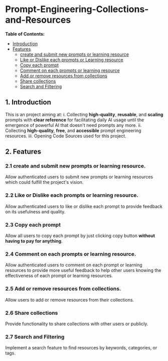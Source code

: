 # Prompt-Engineering-Collections-and-Resources

**Table of Contents:**
- [Introduction](#1.-Introduction)
- [Features](#2.-Features)
  - [create and submit new prompts or learning resource](#create-and-submit-new-prompts-or-learning-resource)
  - [Like or Dislike each prompts or Learning resource](#like-or-dislike-each-prompts-or-learning-resource)
  - [Copy each prompt](#copy-each-prompt)
  - [Comment on each prompts or learning resource](#comment-on-each-prompts-or-learning-resource)
  - [Add or remove resources from collections](#add-or-remove-resources-from-collections)
  - [Share collections](#share-collections)
  - [Search and Filtering](#search-and-filtering)

## 1. Introduction
This is an project aiming at:
i. Collecting **high-quality**, **reusable**, and **scaling** prompts with **clear reference** for facilitating daily AI usage until the emergence of powerful AI that doesn't need prompts any more.
ii. Collecting **high-quality**, **free**, and **accessible** prompt engineering resources.
iii. Opening Code Sources used for this project.

## 2. Features
### 2.1 create and submit new prompts or learning resource.
Allow authenticated users to submit new prompts or learning resources which could fulfill the project's vision.

### 2.2 Like or Dislike each prompts or learning resource.
Allow authenticated users to like or dislike each prompt to provide feedback on its usefulness and quality.

### 2.3 Copy each prompt
Allow all users to copy each prompt by just clicking copy button **without having to pay for anything**.

### 2.4 Comment on each prompts or learning resource.
Allow authenticated users to comment on each prompt or learning resources to provide more useful feedback to help other users knowing the effectiveness of each prompt or learning resources.

### 2.5 Add or remove resources from collections.
Allow users to add or remove resources from their collections.

### 2.6 Share collections
Provide functionality to share collections with other users or publicly.

### 2.7 Search and Filtering
Implement a search feature to find resources by keywords, categories, or tags.
